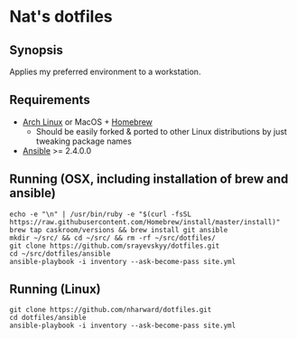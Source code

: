 # Nat's dotfiles

## Synopsis

Applies my preferred environment to a workstation.

## Requirements

- [Arch Linux](https://www.archlinux.org/) or MacOS + [Homebrew](https://brew.sh/)
    - Should be easily forked & ported to other Linux distributions by just tweaking package names
- [Ansible](https://www.ansible.com/) >= 2.4.0.0

## Running (OSX, including installation of brew and ansible)

```
echo -e "\n" | /usr/bin/ruby -e "$(curl -fsSL https://raw.githubusercontent.com/Homebrew/install/master/install)"
brew tap caskroom/versions && brew install git ansible
mkdir ~/src/ && cd ~/src/ && rm -rf ~/src/dotfiles/
git clone https://github.com/srayevskyy/dotfiles.git
cd ~/src/dotfiles/ansible
ansible-playbook -i inventory --ask-become-pass site.yml
```

## Running (Linux)

```
git clone https://github.com/nharward/dotfiles.git
cd dotfiles/ansible
ansible-playbook -i inventory --ask-become-pass site.yml
```
